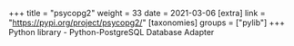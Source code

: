 +++
title = "psycopg2"
weight = 33
date = 2021-03-06
[extra]
link = "https://pypi.org/project/psycopg2/"
[taxonomies]
groups = ["pylib"]
+++
Python library - Python-PostgreSQL Database Adapter

